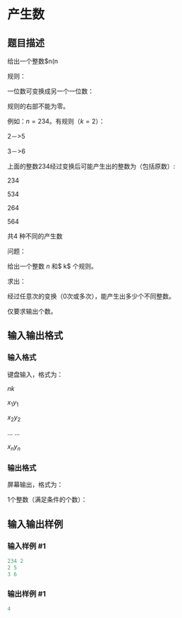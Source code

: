 # 产生数

## 题目描述

给出一个整数$n(n

规则：

一位数可变换成另一个一位数：

规则的右部不能为零。

例如：$n=234$。有规则（$k=2$）：

$2$－>$5$

$3$－>$6$

上面的整数$234$经过变换后可能产生出的整数为（包括原数）:

$234$

$534$

$264$

$564$

共$4$ 种不同的产生数

问题：

给出一个整数 $n$ 和$ k$ 个规则。

求出：

经过任意次的变换（$0$次或多次），能产生出多少个不同整数。

仅要求输出个数。

## 输入输出格式

### 输入格式

键盘输入，格式为：

$n k$

$x_1 y_1$

$x_2 y_2$

... ...

$x_n y_n$

### 输出格式

屏幕输出，格式为：

$1$个整数（满足条件的个数）：

## 输入输出样例

### 输入样例 #1

```cpp
234 2
2 5
3 6

```
### 输出样例 #1

```cpp
4

```
